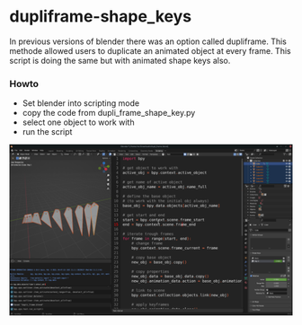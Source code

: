 # dupliframe-shape_keys
In previous versions of blender there was an option called dupliframe. This methode allowed users to duplicate an animated object at every frame. This script is doing the same but with animated shape keys also.

### Howto
* Set blender into scripting mode
* copy the code from dupli_frame_shape_key.py
* select one object to work with
* run the script

![Alt text](https://raw.githubusercontent.com/bewegende-Architektur/dupliframe-shape_keys/main/dupli_frame_shape_keys.png)
